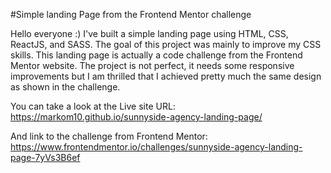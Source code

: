 #Simple landing Page from the Frontend Mentor challenge

Hello everyone :) I've built a simple landing page using HTML, CSS, ReactJS, and SASS. The goal of this project was mainly to improve my CSS skills. This landing page is actually a code challenge from the Frontend Mentor website. The project is not perfect, it needs some responsive improvements but I am thrilled that I achieved pretty much the same design as shown in the challenge.

You can take a look at the Live site URL: https://markom10.github.io/sunnyside-agency-landing-page/

And link to the challenge from Frontend Mentor: https://www.frontendmentor.io/challenges/sunnyside-agency-landing-page-7yVs3B6ef



